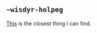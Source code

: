 ## `~wisdyr-holpeg`
[This](https://groups.google.com/forum/#!searchin/urbit-dev/raspberry|sort:relevance/urbit-dev/-Klax1DlVuk/lBHf6KLvLQ8J) is the closest thing I can find.